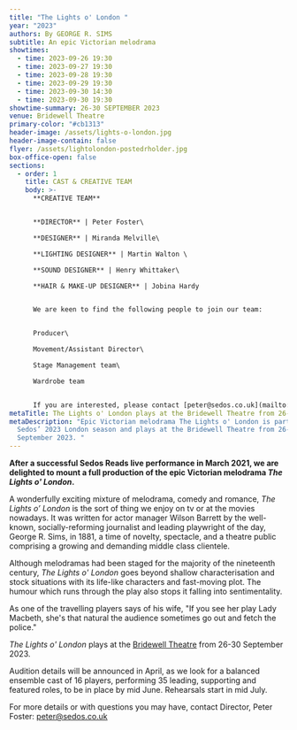 ```yaml
---
title: "The Lights o' London "
year: "2023"
authors: By GEORGE R. SIMS
subtitle: An epic Victorian melodrama
showtimes:
  - time: 2023-09-26 19:30
  - time: 2023-09-27 19:30
  - time: 2023-09-28 19:30
  - time: 2023-09-29 19:30
  - time: 2023-09-30 14:30
  - time: 2023-09-30 19:30
showtime-summary: 26-30 SEPTEMBER 2023
venue: Bridewell Theatre
primary-color: "#cb1313"
header-image: /assets/lights-o-london.jpg
header-image-contain: false
flyer: /assets/lightolondon-postedrholder.jpg
box-office-open: false
sections:
  - order: 1
    title: CAST & CREATIVE TEAM
    body: >-
      **CREATIVE TEAM**


      **DIRECTOR** | Peter Foster\

      **DESIGNER** | Miranda Melville\

      **LIGHTING DESIGNER** | Martin Walton \

      **SOUND DESIGNER** | Henry Whittaker\

      **HAIR & MAKE-UP DESIGNER** | Jobina Hardy


      We are keen to find the following people to join our team: 


      Producer\

      Movement/Assistant Director\

      Stage Management team\

      Wardrobe team


      If you are interested, please contact [peter@sedos.co.uk](mailto:peter@sedos.co.uk)
metaTitle: The Lights o' London plays at the Bridewell Theatre from 26-30 September 2023
metaDescription: "Epic Victorian melodrama The Lights o' London is part of
  Sedos’ 2023 London season and plays at the Bridewell Theatre from 26-30
  September 2023. "
---
```

**After a successful Sedos Reads live performance in March 2021, we are delighted to mount a full production of the epic Victorian melodrama *The Lights o' London*.**

A wonderfully exciting mixture of melodrama, comedy and romance, *The Lights o’ London* is the sort of thing we enjoy on tv or at the movies nowadays. It was written for actor manager Wilson Barrett by the well-known, socially-reforming journalist and leading playwright of the day, George R. Sims, in 1881, a time of novelty, spectacle, and a theatre public comprising a growing and demanding middle class clientele.

Although melodramas had been staged for the majority of the nineteenth century, *The Lights o' London* goes beyond shallow characterisation and stock situations with its life-like characters and fast-moving plot. The humour which runs through the play also stops it falling into sentimentality.

As one of the travelling players says of his wife, "If you see her play Lady Macbeth, she's that natural the audience sometimes go out and fetch the police."

*The Lights o' London* plays at the [Bridewell Theatre](https://sedos.co.uk/venues/bridewell) from 26-30 September 2023.

Audition details will be announced in April, as we look for a balanced ensemble cast of 16 players, performing 35 leading, supporting and featured roles, to be in place by mid June. Rehearsals start in mid July.

For more details or with questions you may have, contact Director, Peter Foster: [peter@sedos.co.uk](mailto:peter@sedos.co.uk)